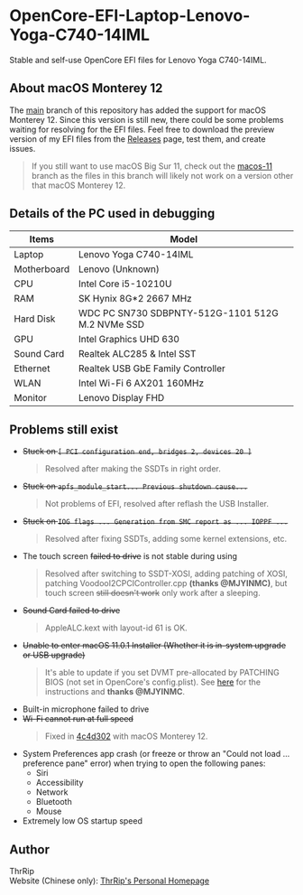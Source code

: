 # OpenCore-EFI-Laptop-Lenovo-Yoga-C740-14IML
Stable and self-use OpenCore EFI files for Lenovo Yoga C740-14IML.

## About macOS Monterey 12
The [main](https://github.com/ThrRip/OpenCore-EFI-Laptop-Lenovo-Yoga-C740-14IML/tree/main) branch of this repository has added the support for macOS Monterey 12. Since this version is still new, there could be some problems waiting for resolving for the EFI files. Feel free to download the preview version of my EFI files from the [Releases](https://github.com/ThrRip/OpenCore-EFI-Laptop-Lenovo-Yoga-C740-14IML/releases) page, test them, and create issues.
> If you still want to use macOS Big Sur 11, check out the [macos-11](https://github.com/ThrRip/OpenCore-EFI-Laptop-Lenovo-Yoga-C740-14IML/tree/macos-11) branch as the files in this branch will likely not work on a version other that macOS Monterey 12.

## Details of the PC used in debugging
| Items       | Model               |
| ----------- | ------------------- |
| Laptop      | Lenovo Yoga C740-14IML |
| Motherboard | Lenovo (Unknown)    |
| CPU         | Intel Core i5-10210U |
| RAM         | SK Hynix 8G*2 2667 MHz |
| Hard Disk   | WDC PC SN730 SDBPNTY-512G-1101 512G M.2 NVMe SSD |
| GPU         | Intel Graphics UHD 630 |
| Sound Card  | Realtek ALC285 & Intel SST |
| Ethernet    | Realtek USB GbE Family Controller |
| WLAN        | Intel Wi-Fi 6 AX201 160MHz |
| Monitor     | Lenovo Display FHD  |

## Problems still exist
- ~~Stuck on `[ PCI configuration end, bridges 2, devices 20 ]`~~
  > Resolved after making the SSDTs in right order.
- ~~Stuck on `apfs_module_start... Previous shutdown cause...`~~
  > Not problems of EFI, resolved after reflash the USB Installer.
- ~~Stuck on `IOG flags ... Generation from SMC report as ... IOPPF ...`~~
  > Resolved after fixing SSDTs, adding some kernel extensions, etc.
- The touch screen ~~failed to drive~~ is not stable during using
  > Resolved after switching to SSDT-XOSI, adding patching of XOSI, patching VoodooI2CPCIController.cpp **(thanks @MJYINMC)**, but touch screen ~~still doesn't work~~ only work after a sleeping.
- ~~Sound Card failed to drive~~
  > AppleALC.kext with layout-id 61 is OK.
- ~~Unable to enter macOS 11.0.1 Installer (Whether it is in-system upgrade or USB upgrade)~~
  > It's able to update if you set DVMT pre-allocated by PATCHING BIOS (not set in OpenCore's config.plist). See [here](https://zhuanlan.zhihu.com/p/266400995) for the instructions and **thanks @MJYINMC**.
- Built-in microphone failed to drive
- ~~Wi-Fi cannot run at full speed~~
  >  Fixed in [4c4d302](https://github.com/ThrRip/OpenCore-EFI-Laptop-Lenovo-Yoga-C740-14IML/commit/4c4d3026d4b51bca91da50043d3b8b2e989215af) with macOS Monterey 12.
- System Preferences app crash (or freeze or throw an "Could not load ... preference pane" error) when trying to open the following panes:
  - Siri
  - Accessibility
  - Network
  - Bluetooth
  - Mouse
- Extremely low OS startup speed

## Author
ThrRip  
Website (Chinese only): [ThrRip's Personal Homepage](https://thrrip.space)
